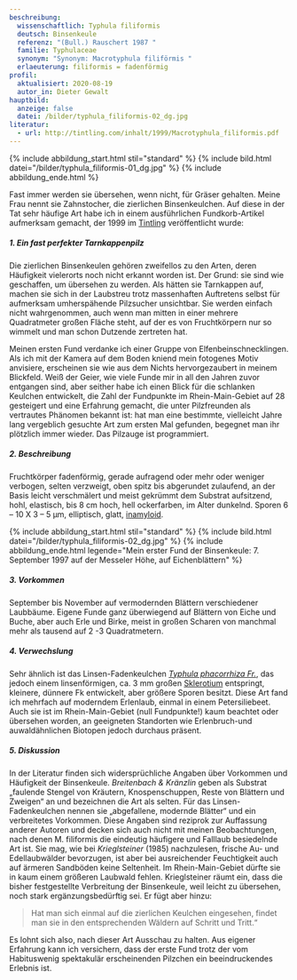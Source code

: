 ```yaml
---
beschreibung:
  wissenschaftlich: Typhula filiformis
  deutsch: Binsenkeule
  referenz: "(Bull.) Rauschert 1987 "
  familie: Typhulaceae
  synonym: "Synonym: Macrotyphula filiförmis "
  erlaeuterung: filiformis = fadenförmig
profil:
  aktualisiert: 2020-08-19
  autor_in: Dieter Gewalt
hauptbild:
  anzeige: false
  datei: /bilder/typhula_filiformis-02_dg.jpg
literatur:
  - url: http://tintling.com/inhalt/1999/Macrotyphula_filiformis.pdf
---
```

{% include abbildung_start.html stil="standard" %}
{% include bild.html datei="/bilder/typhula_filiformis-01_dg.jpg" %}
{% include abbildung_ende.html %}

Fast immer werden sie übersehen, wenn nicht, für Gräser gehalten. Meine Frau nennt sie Zahnstocher, die zierlichen Binsenkeulchen. Auf diese in der Tat sehr häufige Art habe ich in einem ausführlichen Fundkorb-Artikel aufmerksam gemacht, der 1999 im [Tintling](http://tintling.com/) veröffentlicht wurde:

##### 1. Ein fast perfekter Tarnkappenpilz

Die zierlichen Binsenkeulen gehören zweifellos zu den Arten, deren Häufigkeit vielerorts noch nicht erkannt worden ist. Der Grund: sie sind wie geschaffen, um übersehen zu werden. Als hätten sie Tarnkappen auf, machen sie sich in der Laubstreu trotz massenhaften Auftretens selbst für aufmerksam umherspähende Pilzsucher unsichtbar. Sie werden einfach nicht wahrgenommen, auch wenn man mitten in einer mehrere Quadratmeter großen Fläche steht, auf der es von Fruchtkörpern nur so wimmelt und man schon Dutzende zertreten hat.

Meinen ersten Fund verdanke ich einer Gruppe von Elfenbeinschnecklingen. Als ich mit der Kamera auf dem Boden kniend mein fotogenes Motiv anvisiere, erscheinen sie wie aus dem Nichts hervorgezaubert in meinem Blickfeld. Weiß der Geier, wie viele Funde mir in all den Jahren zuvor entgangen sind, aber seither habe ich einen Blick für die schlanken Keulchen entwickelt, die Zahl der Fundpunkte im Rhein-Main-Gebiet auf 28 gesteigert und eine Erfahrung gemacht, die unter Pilzfreunden als vertrautes Phänomen bekannt ist: hat man eine bestimmte, vielleicht Jahre lang vergeblich gesuchte Art zum ersten Mal gefunden, begegnet man ihr plötzlich immer wieder. Das Pilzauge ist programmiert.

##### 2. Beschreibung

Fruchtkörper fadenförmig, gerade aufragend oder mehr oder weniger verbogen, selten verzweigt, oben spitz bis abgerundet zulaufend, an der Basis leicht verschmälert und meist gekrümmt dem Substrat aufsitzend, hohl, elastisch, bis 8 cm hoch, hell ockerfarben, im Alter dunkelnd. Sporen 6 – 10 X 3 – 5 µm, elliptisch, glatt, [inamyloid](inamyloid "Glossar").

{% include abbildung_start.html stil="standard" %}
{% include bild.html datei="/bilder/typhula_filiformis-02_dg.jpg" %}
{% include abbildung_ende.html legende="Mein erster Fund der Binsenkeule: 7. September 1997 auf der Messeler Höhe, auf Eichenblättern" %}

##### 3. Vorkommen

September bis November auf vermodernden Blättern verschiedener Laubbäume. Eigene Funde ganz überwiegend auf Blättern von Eiche und Buche, aber auch Erle und Birke, meist in großen Scharen von manchmal mehr als tausend auf 2 -3 Quadratmetern.

##### 4. Verwechslung

Sehr ähnlich ist das Linsen-Fadenkeulchen *[Typhula phacorrhiza Fr.](/pilze/typhula-phacorrhiza-linsen-fadenkeulchen)*, das jedoch einem linsenförmigen, ca. 3 mm großen [Sklerotium](Sklerotium "Glossar") entspringt, kleinere, dünnere Fk entwickelt, aber größere Sporen besitzt. Diese Art fand ich mehrfach auf moderndem Erlenlaub, einmal in einem Petersiliebeet. Auch sie ist im Rhein-Main-Gebiet (null Fundpunkte!) kaum beachtet oder übersehen worden, an geeigneten Standorten wie Erlenbruch-und auwaldähnlichen Biotopen jedoch durchaus präsent.

##### 5. Diskussion

In der Literatur finden sich widersprüchliche Angaben über Vorkommen und Häufigkeit der Binsenkeule. *Breitenbach & Kränzlin* geben als Substrat „faulende Stengel von Kräutern, Knospenschuppen, Reste von Blättern und Zweigen“ an und bezeichnen die Art als selten. Für das Linsen-Fadenkeulchen nennen sie „abgefallene, modernde Blätter“ und ein verbreitetes Vorkommen. Diese Angaben sind reziprok zur Auffassung anderer Autoren und decken sich auch nicht mit meinen Beobachtungen, nach denen M. filiformis die eindeutig häufigere und Falllaub besiedelnde Art ist. Sie mag, wie bei *Krieglsteiner* (1985) nachzulesen, frische Au- und Edellaubwälder bevorzugen, ist aber bei ausreichender Feuchtigkeit auch auf ärmeren Sandböden keine Seltenheit. Im Rhein-Main-Gebiet dürfte sie in kaum einem größeren Laubwald fehlen. Krieglsteiner räumt ein, dass die bisher festgestellte Verbreitung der Binsenkeule, weil leicht zu übersehen, noch stark ergänzungsbedürftig sei. Er fügt aber hinzu: 

> Hat man sich einmal auf die zierlichen Keulchen eingesehen, findet man sie in den entsprechenden Wäldern auf Schritt und Tritt.“

Es lohnt sich also, nach dieser Art Ausschau zu halten. Aus eigener Erfahrung kann ich versichern, dass der erste Fund trotz der vom Habituswenig spektakulär erscheinenden Pilzchen ein beeindruckendes Erlebnis ist.
